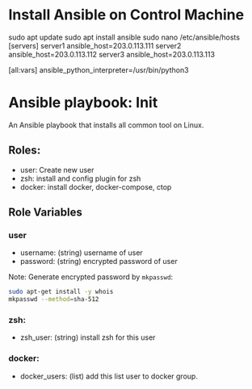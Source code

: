 # Install Ansible on Control Machine
sudo apt update
sudo apt install ansible
sudo nano /etc/ansible/hosts
[servers]
server1 ansible_host=203.0.113.111
server2 ansible_host=203.0.113.112
server3 ansible_host=203.0.113.113

[all:vars]
ansible_python_interpreter=/usr/bin/python3
# Ansible playbook: Init

An Ansible playbook that installs all common tool on Linux.

## Roles:

- user: Create new user
- zsh: install and config plugin for zsh 
- docker: install docker, docker-compose, ctop

## Role Variables

### user

- username: (string) username of user
- password: (string) encrypted password of user

Note: Generate encrypted password by `mkpasswd`:

```sh
sudo apt-get install -y whois
mkpasswd --method=sha-512
```

### zsh:

- zsh_user: (string) install zsh for this user

### docker:

- docker_users: (list) add this list user to docker group.